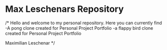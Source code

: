 # Max Leschenars Repository
 
/* Hello and welcome to my personal repository.
Here you can currently find
-A pong clone created for Personal Project Portfolio
-a flappy bird clone created for Personal Project Portfolio

Maximilian Leschenar */